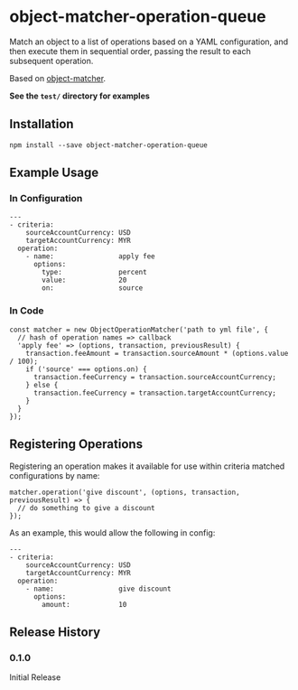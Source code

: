# object-matcher-operation-queue

Match an object to a list of operations based on a YAML configuration, and then execute them in sequential order, passing the result to each subsequent operation.

Based on [object-matcher](https://github.com/simonfan/object-matcher).

**See the `test/` directory for examples**  

## Installation

```
npm install --save object-matcher-operation-queue
```

## Example Usage

### In Configuration

```
---
- criteria:
    sourceAccountCurrency: USD
    targetAccountCurrency: MYR
  operation:
    - name:                apply fee
      options:
        type:              percent
        value:             20
        on:                source
```

### In Code
```
const matcher = new ObjectOperationMatcher('path to yml file', {
  // hash of operation names => callback
  'apply fee' => (options, transaction, previousResult) {
    transaction.feeAmount = transaction.sourceAmount * (options.value / 100);
    if ('source' === options.on) {
      transaction.feeCurrency = transaction.sourceAccountCurrency;  
    } else {
      transaction.feeCurrency = transaction.targetAccountCurrency;  
    }
  }
});
```

## Registering Operations

Registering an operation makes it available for use within
criteria matched configurations by name:

```
matcher.operation('give discount', (options, transaction, previousResult) => {
  // do something to give a discount
});
```

As an example, this would allow the following in config:

```
---
- criteria:
    sourceAccountCurrency: USD
    targetAccountCurrency: MYR
  operation:
    - name:                give discount
      options:
        amount:            10
```

## Release History

### 0.1.0

Initial Release


